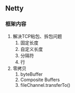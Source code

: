 ## Netty
### 框架内容
1. 解决TCP粘包、拆包问题
   1. 固定长度
   2. 自定义长度
   3. 分隔符
   4. 行
2. 零拷贝
   1. byteBuffer
   2. Composite Buffers
   3. fileChannel.transferTo()